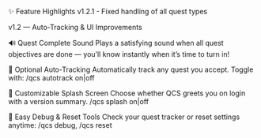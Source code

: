 ✨ Feature Highlights
v1.2.1 - Fixed handling of all quest types

v1.2 — Auto-Tracking & UI Improvements

🔊 Quest Complete Sound
Plays a satisfying sound when all quest objectives are done — you’ll know instantly when it’s time to turn in!

🧭 Optional Auto-Tracking
Automatically track any quest you accept. Toggle with:
/qcs autotrack on|off

💬 Customizable Splash Screen
Choose whether QCS greets you on login with a version summary.
/qcs splash on|off

🧰 Easy Debug & Reset Tools
Check your quest tracker or reset settings anytime:
/qcs debug, /qcs reset
